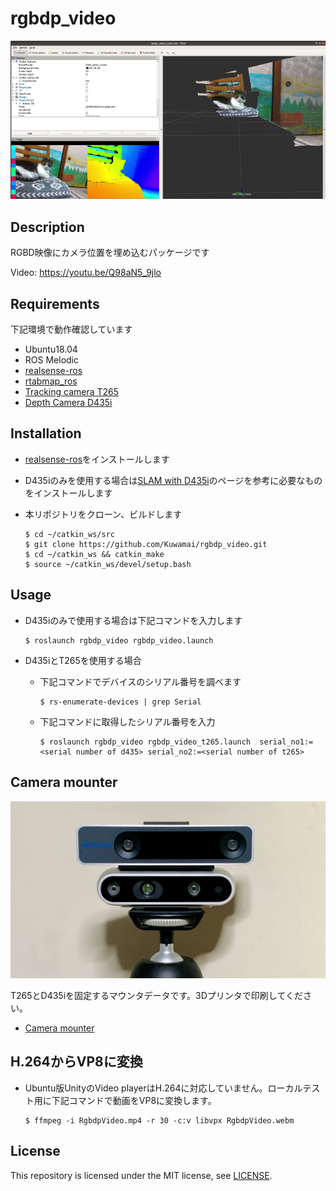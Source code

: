 # rgbdp_video
![rviz](./image/rviz.png)

## Description
RGBD映像にカメラ位置を埋め込むパッケージです

Video: https://youtu.be/Q98aN5_9jlo

## Requirements
下記環境で動作確認しています

* Ubuntu18.04
* ROS Melodic
* [realsense-ros](https://github.com/IntelRealSense/realsense-ros)
* [rtabmap_ros](https://github.com/introlab/rtabmap_ros)
* [Tracking camera T265](https://www.intelrealsense.com/tracking-camera-t265/)
* [Depth Camera D435i](https://www.intelrealsense.com/depth-camera-d435i/)

## Installation
* [realsense-ros](https://github.com/IntelRealSense/realsense-ros)をインストールします
* D435iのみを使用する場合は[SLAM with D435i](https://github.com/IntelRealSense/realsense-ros/wiki/SLAM-with-D435i)のページを参考に必要なものをインストールします
* 本リポジトリをクローン、ビルドします

    ```
    $ cd ~/catkin_ws/src
    $ git clone https://github.com/Kuwamai/rgbdp_video.git
    $ cd ~/catkin_ws && catkin_make
    $ source ~/catkin_ws/devel/setup.bash
    ```

## Usage
* D435iのみで使用する場合は下記コマンドを入力します
    ```
    $ roslaunch rgbdp_video rgbdp_video.launch
    ```

* D435iとT265を使用する場合
    * 下記コマンドでデバイスのシリアル番号を調べます
        ```
        $ rs-enumerate-devices | grep Serial
        ```
    * 下記コマンドに取得したシリアル番号を入力
        ```
        $ roslaunch rgbdp_video rgbdp_video_t265.launch  serial_no1:=<serial number of d435> serial_no2:=<serial number of t265>
        ```

## Camera mounter
![front](./image/front.jpg)

T265とD435iを固定するマウンタデータです。3Dプリンタで印刷してください。

* [Camera mounter](./models/realsense_mounter.stl)

## H.264からVP8に変換
* Ubuntu版UnityのVideo playerはH.264に対応していません。ローカルテスト用に下記コマンドで動画をVP8に変換します。  

    ```
    $ ffmpeg -i RgbdpVideo.mp4 -r 30 -c:v libvpx RgbdpVideo.webm
    ```

## License
This repository is licensed under the MIT license, see [LICENSE](./LICENSE).